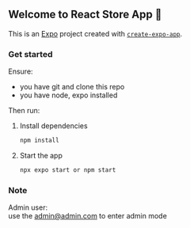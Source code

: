 ## Welcome to React Store App 👋

This is an [Expo](https://expo.dev) project created with [`create-expo-app`](https://www.npmjs.com/package/create-expo-app).

### Get started

Ensure:
- you have git and  clone this repo
- you have node, expo installed

Then run:

1. Install dependencies

   ```bash
   npm install
   ```

2. Start the app

   ```bash
   npx expo start or npm start
   ```

### Note

Admin user:  
use the admin@admin.com to enter admin mode

